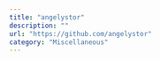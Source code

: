 ```yaml
---
title: "angelystor"
description: ""
url: "https://github.com/angelystor"
category: "Miscellaneous"
---
```

